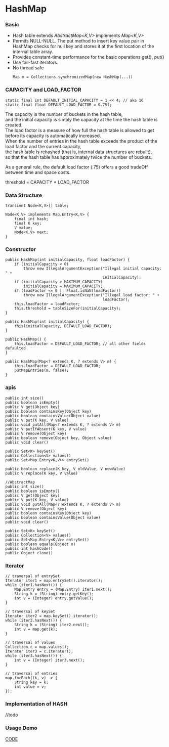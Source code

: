 # HashMap

### Basic

* Hash table extends *AbstractMap<K,V>* implements *Map<K,V>*
* Permits NULL-NULL.
    The put method to insert key value pair in HashMap checks for null key and stores it at the first location of the internal table array. 
* Provides constant-time performance for the basic operations get(), put()
* Use fail-fast iterators.
* No thread safe
    ```
    Map m = Collections.synchronizedMap(new HashMap(...))
    ```


### CAPACITY and LOAD_FACTOR

```
static final int DEFAULT_INITIAL_CAPACITY = 1 << 4; // aka 16
static final float DEFAULT_LOAD_FACTOR = 0.75f;
```

The capacity is the number of buckets in the hash table, <br>
and the initial capacity is simply the capacity at the time the hash table is created.  <br>
The load factor is a measure of how full the hash table is allowed to get before its capacity is automatically increased.  <br>
When the number of entries in the hash table exceeds the product of the load factor and the current capacity, <br>
the hash table is rehashed (that is, internal data structures are rebuilt), <br>
so that the hash table has approximately twice the number of buckets.<br>

As a general rule, the default load factor (.75) offers a good tradeOff between time and space costs. 

threshold = CAPACITY * LOAD_FACTOR

### Data Structure
```
transient Node<K,V>[] table;

Node<K,V> implements Map.Entry<K,V> {
    final int hash;
    final K key;
    V value;
    Node<K,V> next;
}
```


### Constructor

```
public HashMap(int initialCapacity, float loadFactor) {
    if (initialCapacity < 0)
        throw new IllegalArgumentException("Illegal initial capacity: " +
                                           initialCapacity);
    if (initialCapacity > MAXIMUM_CAPACITY)
        initialCapacity = MAXIMUM_CAPACITY;
    if (loadFactor <= 0 || Float.isNaN(loadFactor))
        throw new IllegalArgumentException("Illegal load factor: " +
                                           loadFactor);
    this.loadFactor = loadFactor;
    this.threshold = tableSizeFor(initialCapacity);
}

public HashMap(int initialCapacity) {
    this(initialCapacity, DEFAULT_LOAD_FACTOR);
}

public HashMap() {
    this.loadFactor = DEFAULT_LOAD_FACTOR; // all other fields defaulted
}

public HashMap(Map<? extends K, ? extends V> m) {
    this.loadFactor = DEFAULT_LOAD_FACTOR;
    putMapEntries(m, false);
}
```


### apis

```
public int size()
public boolean isEmpty()
public V get(Object key)
public boolean containsKey(Object key)
public boolean containsValue(Object value) 
public V put(K key, V value)
public void putAll(Map<? extends K, ? extends V> m)
public V putIfAbsent(K key, V value)
public V remove(Object key) 
public boolean remove(Object key, Object value)
public void clear()

public Set<K> keySet()
public Collection<V> values()
public Set<Map.Entry<K,V>> entrySet()

public boolean replace(K key, V oldValue, V newValue) 
public V replace(K key, V value)

//AbstractMap
public int size()
public boolean isEmpty()
public V get(Object key)
public V put(K key, V value)
public void putAll(Map<? extends K, ? extends V> m)
public V remove(Object key) 
public boolean containsKey(Object key)
public boolean containsValue(Object value) 
public void clear()

public Set<K> keySet()
public Collection<V> values()
public Set<Map.Entry<K,V>> entrySet()
public boolean equals(Object o) 
public int hashCode()
public Object clone() 
```


### Iterator

```
// traversal of entrySet
Iterator iter1 = map.entrySet().iterator();
while (iter1.hasNext()) {
    Map.Entry entry = (Map.Entry) iter1.next();
    String k = (String) entry.getKey();
    int v = (Integer) entry.getValue();
}

// traversal of keySet
Iterator iter2 = map.keySet().iterator();
while (iter2.hasNext()) {
    String k = (String) iter2.next();
    int v = map.get(k);
}

// traversal of values
Collection c = map.values();
Iterator iter3 = c.iterator();
while (iter3.hasNext()) {
    int v = (Integer) iter3.next();
}

// traversal of entries
map.forEach((k, v) -> {
    String key = k;
    int value = v;
});
```


### Implementation of HASH

//todo


### Usage Demo

[CODE]()
